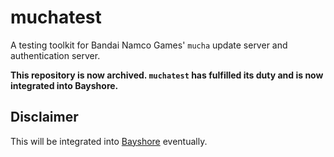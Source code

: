 # muchatest
A testing toolkit for Bandai Namco Games' `mucha` update server and authentication server.

**This repository is now archived. `muchatest` has fulfilled its duty and is now integrated into Bayshore.**

## Disclaimer
This will be integrated into [Bayshore](https://github.com/ProjectAsakura/Bayshore) eventually.
